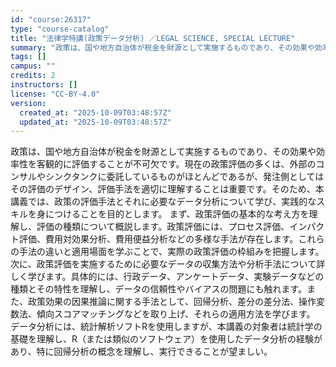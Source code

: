 ```yaml
---
id: "course:26317"
type: "course-catalog"
title: "法律学特講(政策データ分析) ／LEGAL SCIENCE, SPECIAL LECTURE"
summary: "政策は、国や地方自治体が税金を財源として実施するものであり、その効果や効率性を客観的に評価することが不可欠です。現在の政策評価の多くは、外部のコンサルやシンクタンクに委託しているものがほとんどであるが、発注側としてはその評価のデザイン、評価…"
tags: []
campus: ""
credits: 2
instructors: []
license: "CC-BY-4.0"
version:
  created_at: "2025-10-09T03:48:57Z"
  updated_at: "2025-10-09T03:48:57Z"
---
```

政策は、国や地方自治体が税金を財源として実施するものであり、その効果や効率性を客観的に評価することが不可欠です。現在の政策評価の多くは、外部のコンサルやシンクタンクに委託しているものがほとんどであるが、発注側としてはその評価のデザイン、評価手法を適切に理解することは重要です。そのため、本講義では、政策の評価手法とそれに必要なデータ分析について学び、実践的なスキルを身につけることを目的とします。 まず、政策評価の基本的な考え方を理解し、評価の種類について概説します。政策評価には、プロセス評価、インパクト評価、費用対効果分析、費用便益分析などの多様な手法が存在します。これらの手法の違いと適用場面を学ぶことで、実際の政策評価の枠組みを把握します。 次に、政策評価を実施するために必要なデータの収集方法や分析手法について詳しく学びます。具体的には、行政データ、アンケートデータ、実験データなどの種類とその特性を理解し、データの信頼性やバイアスの問題にも触れます。また、政策効果の因果推論に関する手法として、回帰分析、差分の差分法、操作変数法、傾向スコアマッチングなどを取り上げ、それらの適用方法を学びます。 データ分析には、統計解析ソフトRを使用しますが、本講義の対象者は統計学の基礎を理解し、R（または類似のソフトウェア）を使用したデータ分析の経験があり、特に回帰分析の概念を理解し、実行できることが望ましい。
